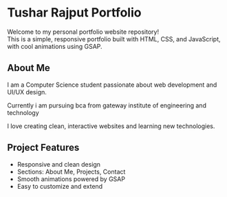 # Tushar Rajput Portfolio

Welcome to my personal portfolio website repository!  
This is a simple, responsive portfolio built with HTML, CSS, and JavaScript, with cool animations using GSAP.



## About Me

I am a Computer Science student passionate about web development and UI/UX design. 

Currently i am pursuing bca from gateway institute of engineering and technology 

I love creating clean, interactive websites and learning new technologies.



## Project Features

- Responsive and clean design  
- Sections: About Me, Projects, Contact
- Smooth animations powered by GSAP 
- Easy to customize and extend
